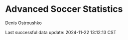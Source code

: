# Advanced Soccer Statistics
Denis Ostroushko

<!-- gfm -->

Last successful data update: 2024-11-22 13:12:13 CST
